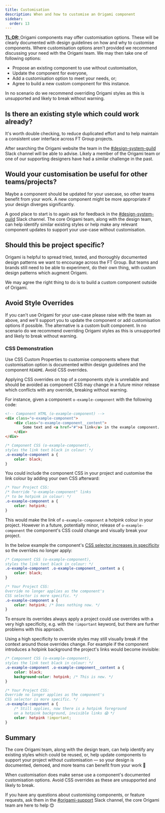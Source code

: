 ```yaml
---
title: Customisation
description: When and how to customise an Origami component
sidebar:
  order: 13
---
```


<abbr title="Too long; didn't read">
  <strong>
  TL;DR:
  </strong>
</abbr> Origami components may offer customisation options. These will be clearly documented with design guidelines on how and why to customise components. Where customisation options aren't provided we recommend discussing your need with the Origami team. We may then take one of following options:

- Propose an existing component to use without customisation,
- Update the component for everyone,
- Add a customisation option to meet your needs, or;
- Agree to build a new custom component for this instance.

In no scenario do we recommend overriding Origami styles as this is unsupported and likely to break without warning.

## Is there an existing style which could work already?

It's worth double checking, to reduce duplicated effort and to help maintain a consistent user interface across FT Group projects.

After searching the Origami website the team in the <a href="https://financialtimes.slack.com/messages/design-system-guild">#design-system-guild</a> Slack channel will be able to advise. Likely a member of the Origami team or one of our supporting designers have had a similar challenge in the past.

## Would your customisation be useful for other teams/projects?

Maybe a component should be updated for your usecase, so other teams benefit from your work. A new component might be more appropriate if your design diverges significantly.

A good place to start is to again ask for feedback in the <a href="https://financialtimes.slack.com/messages/design-system-guild">#design-system-guild</a> Slack channel. The core Origami team, along with the design team, can help identify similar existing styles or help make any relevant component updates to support your use-case without customisation.

## Should this be project specific?

Origami is helpful to spread tried, tested, and thoroughly documented design patterns we want to encourage across the FT Group. But teams and brands still need to be able to experiment, do their own thing, with custom design patterns which augment Origami.

We may agree the right thing to do is to build a custom component outside of Origami.

## Avoid Style Overrides

If you can't use Origami for your use-case please raise with the team as above, and we'll support you to update the component or add customisation options if possible. The alternative is a custom built component. In no scenario do we recommend overriding Origami styles as this is unsupported and likely to break without warning.

### CSS Demonstration

Use CSS Custom Properties to customise components where that customisation option is documented within design guidelines and the component `README`. Avoid CSS overrides.

Applying CSS overrides on top of a components style is unreliable and should be avoided as component CSS may change in a future minor release which conflicts with any override, breaking without warning.

For instance, given a component `o-example-component` with the following code:

```html
<!-- Component HTML (o-example-component) -->
<div class="o-example-component">
	<div class="o-example-component__content">
		Some text and <a href="#">a link</a> in the example component.
	</div>
</div>
```

```css
/* Component CSS (o-example-component),
styles the link text black in colour: */
.o-example-component a {
	color: black;
}
```

You could include the component CSS in your project and customise the link colour by adding your own CSS afterward:

```css
/* Your Project CSS:
/* Override "o-example-component" links
/* to be hotpink in colour: */
.o-example-component a {
	color: hotpink;
}
```

This would make the link of `o-example-component` a hotpink colour in your project. However in a future, potentially minor, release of `o-example-component` the component's CSS could change and visually break your project.

In the below example the component's [CSS selector increases in specificity](https://developer.mozilla.org/en-US/docs/Web/CSS/Specificity) so the overrides no longer apply:

```css
/* Component CSS (o-example-component),
styles the link text black in colour: */
.o-example-component .o-example-component__content a {
	color: black;
}
```

```css
/* Your Project CSS:
Override no longer applies as the component's
CSS selector is more specific. */
.o-example-component a {
	color: hotpink; /* Does nothing now. */
}
```

To ensure its overrides always apply a project could use overrides with a very high specificity, e.g. with the `!important` keyword, but there are further problems with this approach.

Using a high specificity to override styles may still visually break if the context around those overrides change. For example if the component introduces a hotpink background the project's links would become invisible:

```css
/* Component CSS (o-example-component),
styles the link text black in colour: */
.o-example-component .o-example-component__content a {
	color: black;
	background-color: hotpink; /* This is new. */
}
```

```css
/* Your Project CSS:
Override no longer applies as the component's
CSS selector is more specific. */
.o-example-component a {
	/* Still applies, now there is a hotpink foreground
    on a hotpink background, invisible links 😱 */
	color: hotpink !important;
}
```

## Summary

The core Origami team, along with the design team, can help identify any existing styles which could be reused, or, help update components to support your project without customisation — so your design is documented, demoed, and more teams can benefit from your work 🎉

When customisation does make sense use a component's documented customisation options. Avoid CSS overrides as these are unsupported and likely to break.

If you have any questions about customising components, or feature requests, ask them in the <a href="https://financialtimes.slack.com/messages/origami-support">#origami-support</a> Slack channel, the core Origami team are here to help 😊
